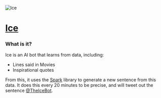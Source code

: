 ![Ice](https://github.com/KingPixil/ice/raw/master/img/Banner.png)
# [Ice](http://meetice.ml)

### What is it?

Ice is an AI bot that learns from data, including:

- Lines said in Movies
- Inspirational quotes

From this, it uses the [Spark](https://github.com/KingPixil/spark) library to generate a new sentence from this data. It does this every 20 minutes to be precise, and will tweet out the sentence [@TheIceBot](https://twitter.com/TheIceBot).
